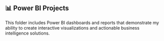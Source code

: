 ## 📊 Power BI Projects
This folder includes Power BI dashboards and reports that demonstrate my ability to create interactive visualizations and actionable business intelligence solutions.
